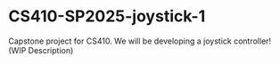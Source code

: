 # CS410-SP2025-joystick-1
Capstone project for CS410. We will be developing a joystick controller! (WIP Description)
